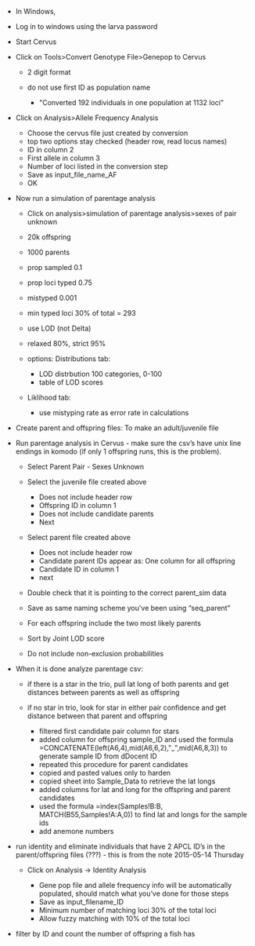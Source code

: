 - In Windows,
- Log in to windows using the larva password
- Start Cervus
- Click on Tools>Convert Genotype File>Genepop to Cervus

    - 2 digit format
    - do not use first ID as population name

        - "Converted 192 individuals in one population at 1132 loci"
- Click on Analysis>Allele Frequency Analysis

    - Choose the cervus file just created by conversion
    - top two options stay checked (header row, read locus names)
    - ID in column 2
    - First allele in column 3
    - Number of loci listed in the conversion step
    - Save as input_file_name_AF
    - OK
- Now run a simulation of parentage analysis

    - Click on analysis>simulation of parentage analysis>sexes of pair unknown
    - 20k offspring
    - 1000 parents
    - prop sampled 0.1
    - prop loci typed 0.75
    - mistyped 0.001
    - min typed loci 30% of total = 293
    - use LOD (not Delta)
    - relaxed 80%, strict 95%
    - options: Distributions tab:

        - LOD distrbution 100 categories, 0-100
        - table of LOD scores
    - Liklihood tab:

        - use mistyping rate as error rate in calculations
- Create parent and offspring files: To make an adult/juvenile file
- Run parentage analysis in Cervus - make sure the csv’s have unix line endings in komodo (if only 1 offspring runs, this is the problem).

    - Select Parent Pair - Sexes Unknown
    - Select the juvenile file created above

        - Does not include header row
        - Offspring ID in column 1
        - Does not include candidate parents
        - Next
    - Select parent file created above

        - Does not include header row
        - Candidate parent IDs appear as: One column for all offspring
        - Candidate ID in column 1
        - next
    - Double check that it is pointing to the correct parent_sim data
    - Save as same naming scheme you’ve been using “seq_parent"
    - For each offspring include the two most likely parents
    - Sort by Joint LOD score
    - Do not include non-exclusion probabilities
- When it is done analyze parentage csv:

    - if there is a star in the trio, pull lat long of both parents and get distances between parents as well as offspring
    - if no star in trio, look for star in either pair confidence and get distance between that parent and offspring

        - filtered first candidate pair column for stars
        - added column for offspring sample_ID and used the formula =CONCATENATE(left(A6,4),mid(A6,6,2),"_",mid(A6,8,3)) to generate sample ID from dDocent ID
        - repeated this procedure for parent candidates
        - copied and pasted values only to harden
        - copied sheet into Sample_Data to retrieve the lat longs
        - added columns for lat and long for the offspring and parent candidates
        - used the formula =index(Samples!B:B, MATCH(B55,Samples!A:A,0)) to find lat and longs for the sample ids
        - add anemone numbers
- run identity and eliminate individuals that have 2 APCL ID’s in the parent/offspring files (???) - this is from the note 2015-05-14 Thursday

    - Click on Analysis -> Identity Analysis

        - Gene pop file and allele frequency info will be automatically populated, should match what you’ve done for those steps
        - Save as input_filename_ID
        - Minimum number of matching loci 30% of the total loci
        - Allow fuzzy matching with 10% of the total loci
- filter by ID and count the number of offspring a fish has

